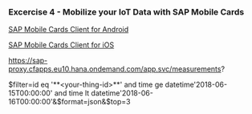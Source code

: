 
### Excercise 4 - Mobilize your IoT Data with SAP Mobile Cards





[SAP Mobile Cards Client for Android](https://play.google.com/store/apps/details?id=com.sap.content2go)


[SAP Mobile Cards Client for iOS](https://itunes.apple.com/us/app/sap-content-to-go/id1168110623?mt=8)

https://sap-proxy.cfapps.eu10.hana.ondemand.com/app.svc/measurements?

$filter=id eq '**<your-thing-id>**' and time ge datetime'2018-06-15T00:00:00' and time lt datetime'2018-06-16T00:00:00'&$format=json&$top=3
